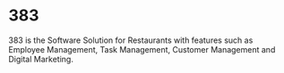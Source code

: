 # 383
383 is the Software Solution for Restaurants with features such as Employee Management, Task Management, Customer Management and Digital Marketing.
